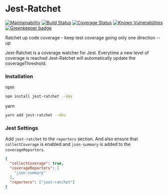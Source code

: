 # Jest-Ratchet

[![Maintainability](https://api.codeclimate.com/v1/badges/dcf0bf468746ec3dc221/maintainability)](https://codeclimate.com/github/markis/jest-ratchet/maintainability)
[![Build Status](https://travis-ci.org/markis/jest-ratchet.svg?branch=master)](https://travis-ci.org/markis/jest-ratchet)
[![Coverage Status](https://coveralls.io/repos/github/markis/jest-ratchet/badge.svg?branch=master)](https://coveralls.io/github/markis/jest-ratchet?branch=master)
[![Known Vulnerabilities](https://snyk.io/test/github/markis/jest-ratchet/badge.svg?targetFile=package.json)](https://snyk.io/test/github/markis/jest-ratchet?targetFile=package.json)
[![Greenkeeper badge](https://badges.greenkeeper.io/markis/jest-ratchet.svg)](https://greenkeeper.io/)

Ratchet up code coverage - keep test coverage going only one direction -- up

Jest-Ratchet is a coverage watcher for Jest.  Everytime a new level of coverage is reached Jest-Ratchet will automatically update the coverageThreshold.

### Installation

npm
``` bash
npm install jest-ratchet --dev
```

yarn
``` bash
yarn add jest-ratchet --dev
```

### Jest Settings

Add `jest-ratchet` to the `reporters` section.  And also ensure that `collectCoverage` is enabled and `json-summary` is added to the `coverageReporters`.

``` json
{
  "collectCoverage": true,
  "coverageReporters": [
    "json-summary"
  ],
  "reporters": ["jest-ratchet"]
}
```